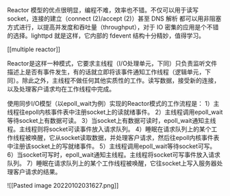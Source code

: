 


Reactor 模型的优点很明显，编程不难，效率也不错。不仅可以用于读写 socket，连接的建立（connect (2)/accept (2)）甚至 DNS 解析 都可以用非阻塞方式进行，以提高并发度和吞吐量（throughput），对于 IO 密集的应用是个不错的选择。lighttpd 就是这样，它内部的 fdevent 结构十分精妙，值得学习。



[[multiple reactor]]


Reactor是这样一种模式，它要求主线程（I/O处理单元，下同）只负责监听文件描述上是否有事件发生，有的话就立即将该事件通知工作线程（逻辑单元，下同）。除此之外，主线程不做任何其他实质性的工作。读写数据，接受新的连接，以及处理客户请求均在工作线程中完成。


使用同步I/O模型（以epoll_wait为例）实现的Reactor模式的工作流程是：
1）主线程往epoll内核事件表中注册socket上的读就绪事件。
2）主线程调用epoll_wait等待socket上有数据可读。
3）当socket上有数据可读时，epoll_wait通知主线程。主线程则将socket可读事件放入请求队列。
4）睡眠在请求队列上的某个工作线程被唤醒，它从socket读取数据，并处理客户请求，然后往epoll内核事件表中注册该socket上的写就绪事件。
5）主线程调用epoll_wait等待socket可写。
6）当socket可写时，epoll_wait通知主线程。主线程将socket可写事件放入请求队列。
7）睡眠在请求队列上的某个工作线程被唤醒，它往socket上写入服务器处理客户请求的结果。


![[Pasted image 20220102031627.png]]